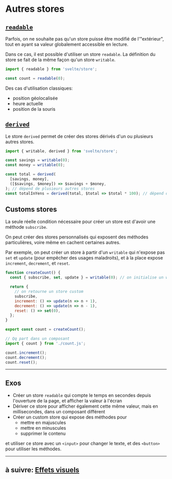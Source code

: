 # Autres stores

## [`readable`](https://svelte.dev/docs#run-time-svelte-store-readable)

Parfois, on ne souhaite pas qu'un store puisse être modifié de l'"extérieur", tout en ayant sa valeur globalement accessible en lecture.

Dans ce cas, il est possible d'utiliser un store `readable`. La définition du store se fait de la même façon qu'un store `writable`.

```js
import { readable } from 'svelte/store';

const count = readable(0);
```

Des cas d'utilisation classiques:

- position géolocalisée
- heure actuelle
- position de la souris

## [`derived`](https://svelte.dev/docs#run-time-svelte-store-derived)

Le store `derived` permet de créer des stores dérivés d'un ou plusieurs autres stores.

```js
import { writable, derived } from 'svelte/store';

const savings = writable(0);
const money = writable(0);

const total = derived(
  [savings, money],
  ([$savings, $money]) => $savings + $money,
); // dépend de plusieurs autres stores
const totalInYens = derived(total, $total => $total * 100); // dépend de un seul autre store
```

## Customs stores

La seule réelle condition nécessaire pour créer un store est d'avoir une méthode `subscribe`.

On peut créer des stores personnalisés qui exposent des méthodes particulières, voire même en cachent certaines autres.

Par exemple, on peut créer un store à partir d'un `writable` qui n'expose pas `set` et `update` (pour empêcher des usages maladroits), et à la place expose `increment`, `decrement`, et `reset`.

```js
function createCount() {
  const { subscribe, set, update } = writable(0); // on initialise un writable classique

  return {
    // on retourne un store custom
    subscribe,
    increment: () => update(n => n + 1),
    decrement: () => update(n => n - 1),
    reset: () => set(0),
  };
}

export const count = createCount();

// Qq part dans un composant
import { count } from './count.js';

count.increment();
count.decrement();
count.reset();
```

---

## Exos

- Créer un store `readable` qui compte le temps en secondes depuis l'ouverture de la page, et afficher la valeur à l'écran
- Dériver ce store pour afficher également cette même valeur, mais en millisecondes, dans un composant différent
- Créer un custom store qui expose des méthodes pour
  - mettre en majuscules
  - mettre en minuscules
  - supprimer le contenu

et utiliser ce store avec un `<input>` pour changer le texte, et des `<button>` pour utiliser les méthodes.

---

## à suivre: [Effets visuels](../5_visual/index.md)
